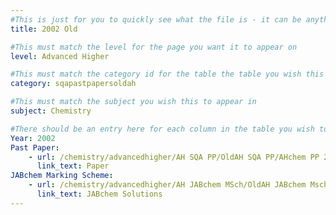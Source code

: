 ```yaml
---
#This is just for you to quickly see what the file is - it can be anything you want
title: 2002 Old

#This must match the level for the page you want it to appear on
level: Advanced Higher

#This must match the category id for the table the table you wish this to appear in
category: sqapastpapersoldah

#This must match the subject you wish this to appear in
subject: Chemistry

#There should be an entry here for each column in the table you wish to populate:
Year: 2002
Past Paper:
    - url: /chemistry/advancedhigher/AH SQA PP/OldAH SQA PP/AHchem PP 2002.pdf
      link_text: Paper
JABchem Marking Scheme:
    - url: /chemistry/advancedhigher/AH JABchem MSch/OldAH JABchem Msch/AH JABchem Msch 2002.pdf
      link_text: JABchem Solutions
---
```

